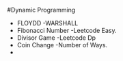 #Dynamic Programming
<ul>
   <li>FLOYDD -WARSHALL </li>
  <li>Fibonacci Number -Leetcode Easy.</li>
   <li>Divisor Game -Leetcode Dp</li>
   <li>Coin Change -Number of Ways.</li>
   <li Pascal Triangle-Leetcode-Easy</li>
</ul>

